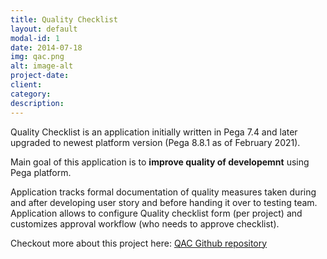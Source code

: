 ```yaml
---
title: Quality Checklist
layout: default
modal-id: 1
date: 2014-07-18
img: qac.png
alt: image-alt
project-date: 
client: 
category: 
description:
---
```


Quality Checklist is an application initially written in Pega 7.4 and later upgraded to newest platform version (Pega 8.8.1 as of February 2021).

Main goal of this application is to **improve quality of developemnt** using Pega platform. 

Application tracks formal documentation of quality measures taken during and after developing user story and before handing it over to testing team. Application allows to configure Quality checklist form (per project) and customizes approval workflow (who needs to approve checklist).

Checkout more about this project here: [QAC Github repository](https://github.com/kamiljaneczek/QA-Checklist)